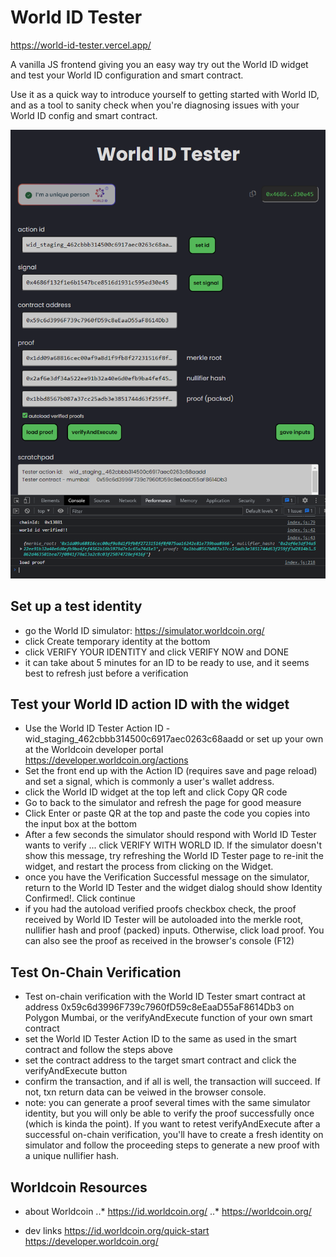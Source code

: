 # World ID Tester

https://world-id-tester.vercel.app/

A vanilla JS frontend giving you an easy way try out the World ID widget and test your World ID configuration and smart contract. 

Use it as a quick way to introduce yourself to getting started with World ID, and as a tool to sanity check when you're diagnosing issues with your World ID config and smart contract.

![My Image](WorldIDTester.png)


## Set up a test identity
* go the World ID simulator: https://simulator.worldcoin.org/
* click Create temporary identity at the bottom
* click VERIFY YOUR IDENTITY and click VERIFY NOW and DONE
* it can take about 5 minutes for an ID to be ready to use, and it seems best to refresh just before a verification

## Test your World ID action ID with the widget
*  Use the World ID Tester Action ID - wid_staging_462cbbb314500c6917aec0263c68aadd or set up your own at the Worldcoin developer portal https://developer.worldcoin.org/actions
*  Set the front end up with the Action ID (requires save and page reload) and set a signal, which is commonly a user's wallet address.
* click the World ID widget at the top left and click Copy QR code
* Go to back to the simulator and refresh the page for good measure
* Click Enter or paste QR at the top and paste the code you copies into the input box at the bottom
* After a few seconds the simulator should respond with World ID Tester wants to verify ... click VERIFY WITH WORLD ID. If the simulator doesn't show this message, try refreshing the World ID Tester page to re-init the widget, and restart the process from clicking on the Widget.
* once you have the Verification Successful message on the simulator, return to the World ID Tester and the widget dialog should show Identity Confirmed!. Click continue
* if you had the autoload verified proofs checkbox check, the proof received by World ID Tester will be autoloaded into the merkle root, nullifier hash and proof (packed) inputs. Otherwise, click load proof. You can also see the proof as received in the browser's console (F12)

## Test On-Chain Verification
* Test on-chain verification with the World ID Tester smart contract at address 0x59c6d3996F739c7960fD59c8eEaaD55aF8614Db3 on Polygon Mumbai, or the verifyAndExecute function of your own smart contract
* set the World ID Tester Action ID to the same as used in the smart contract and follow the steps above
* set the contract address to the target smart contract and click the verifyAndExecute button
* confirm the transaction, and if all is well, the transaction will succeed. If not, txn return data can be veiwed in the browser console.
* note: you can generate a proof several times with the same simulator identity, but you will only be able to verify the proof successfully once (which is kinda the point). If you want to retest verifyAndExecute after a successful on-chain verification, you'll have to create a fresh identity on simulator and follow the proceeding steps to generate a new proof with a unique nullifier hash.


## Worldcoin Resources
* about Worldcoin
..* https://id.worldcoin.org/
..* https://worldcoin.org/

* dev links
https://id.worldcoin.org/quick-start
https://developer.worldcoin.org/




